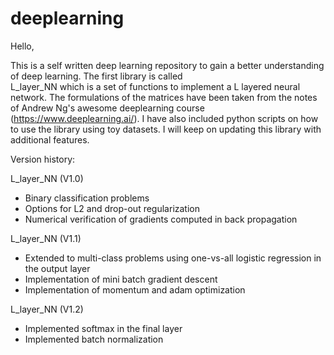 # deeplearning
Hello,

This is a self written deep learning repository to gain a better understanding of deep learning. The first library is called  
L_layer_NN which  is a set of functions to implement a L layered neural network. The formulations of the matrices have been taken from the notes of Andrew Ng's awesome deeplearning course (https://www.deeplearning.ai/). I have also included  python scripts on how to use the library using toy datasets. I will keep on updating this library with additional features.   

Version history:

L_layer_NN (V1.0)
- Binary classification problems
- Options for L2 and drop-out regularization
- Numerical verification of gradients computed in back propagation

L_layer_NN (V1.1)
- Extended to multi-class problems using one-vs-all logistic regression in the output layer
- Implementation of mini batch gradient descent
- Implementation of momentum and adam optimization

L_layer_NN (V1.2)
- Implemented softmax in the final layer
- Implemented batch normalization
